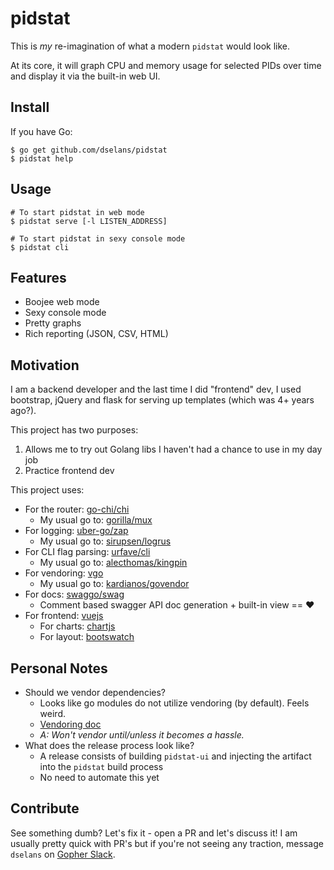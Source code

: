 # pidstat
This is *my* re-imagination of what a modern `pidstat` would look like.

At its core, it will graph CPU and memory usage for selected PIDs over time and display it via the
built-in web UI.

## Install
If you have Go:
```
$ go get github.com/dselans/pidstat
$ pidstat help 
```

## Usage
```
# To start pidstat in web mode
$ pidstat serve [-l LISTEN_ADDRESS]

# To start pidstat in sexy console mode
$ pidstat cli
```

## Features
* Boojee web mode
* Sexy console mode
* Pretty graphs
* Rich reporting (JSON, CSV, HTML)

## Motivation
I am a backend developer and the last time I did "frontend" dev, I used bootstrap,
jQuery and flask for serving up templates (which was 4+ years ago?).

This project has two purposes:

1. Allows me to try out Golang libs I haven't had a chance to use in my day job
2. Practice frontend dev

This project uses:

* For the router: [go-chi/chi](https://github.com/go-chi/chi)
    * My usual go to: [gorilla/mux](https://github.com/gorilla/mux)
* For logging: [uber-go/zap](https://github.com/uber-go/zap)
    * My usual go to: [sirupsen/logrus](https://github.com/sirupsen/logrus)
* For CLI flag parsing: [urfave/cli](https://github.com/urfave/cli)
    * My usual go to: [alecthomas/kingpin](https://github.com/alecthomas/kingpin)
* For vendoring: [vgo](https://github.com/golang/go/wiki/vgo)
    * My usual go to: [kardianos/govendor](https://github.com/kardianos/govendor)
* For docs: [swaggo/swag](https://github.com/swaggo/swag)
    * Comment based swagger API doc generation + built-in view == :heart:
* For frontend: [vuejs](https://github.com/vuejs)
    * For charts: [chartjs](https://github.com/chartjs/Chart.js)
    * For layout: [bootswatch](https://bootswatch.com/sandstone/)


## Personal Notes
* Should we vendor dependencies?
    * Looks like go modules do not utilize vendoring (by default). Feels weird.
    * [Vendoring doc](https://github.com/golang/go/wiki/Modules#how-do-i-use-vendoring-with-modules-is-vendoring-going-away)
    * _A: Won't vendor until/unless it becomes a hassle._
* What does the release process look like?
   * A release consists of building `pidstat-ui` and injecting the artifact into the `pidstat` build process
   * No need to automate this yet

## Contribute
See something dumb? Let's fix it - open a PR and let's discuss it! I am usually
pretty quick with PR's but if you're not seeing any traction, message `dselans` on
[Gopher Slack](https://invite.slack.golangbridge.org/).
